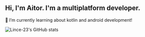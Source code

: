 ## Hi, I'm Aitor. I'm a multiplatform developer. 

📖 I’m currently learning about kotlin and android development!

![Lince-23's GitHub stats](https://github-readme-stats.vercel.app/api?username=lince-23)
